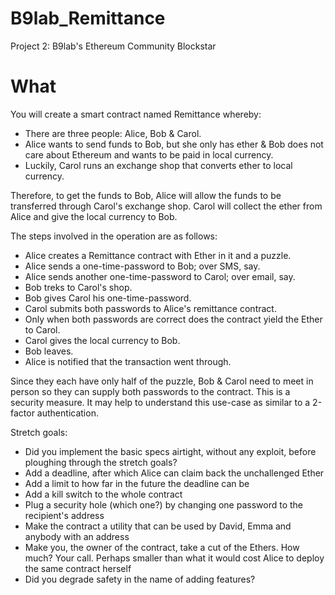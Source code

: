 # B9lab_Remittance
Project 2: B9lab's Ethereum Community Blockstar

# What

You will create a smart contract named Remittance whereby:

- There are three people: Alice, Bob & Carol.
- Alice wants to send funds to Bob, but she only has ether & Bob does not care about Ethereum and wants to be paid in local currency.
- Luckily, Carol runs an exchange shop that converts ether to local currency.


Therefore, to get the funds to Bob, Alice will allow the funds to be transferred through Carol's exchange shop. Carol will collect the ether from Alice and give the local currency to Bob.


The steps involved in the operation are as follows:

- Alice creates a Remittance contract with Ether in it and a puzzle.
- Alice sends a one-time-password to Bob; over SMS, say.
- Alice sends another one-time-password to Carol; over email, say.
- Bob treks to Carol's shop.
- Bob gives Carol his one-time-password.
- Carol submits both passwords to Alice's remittance contract.
- Only when both passwords are correct does the contract yield the Ether to Carol.
- Carol gives the local currency to Bob.
- Bob leaves.
- Alice is notified that the transaction went through.


Since they each have only half of the puzzle, Bob & Carol need to meet in person so they can supply both passwords to the contract. This is a security measure. It may help to understand this use-case as similar to a 2-factor authentication.

Stretch goals:

- Did you implement the basic specs airtight, without any exploit, before ploughing through the stretch goals?
- Add a deadline, after which Alice can claim back the unchallenged Ether
- Add a limit to how far in the future the deadline can be
- Add a kill switch to the whole contract
- Plug a security hole (which one?) by changing one password to the recipient's address
- Make the contract a utility that can be used by David, Emma and anybody with an address
- Make you, the owner of the contract, take a cut of the Ethers. How much? Your call. Perhaps smaller than what it would cost Alice to deploy the same contract herself
- Did you degrade safety in the name of adding features?
